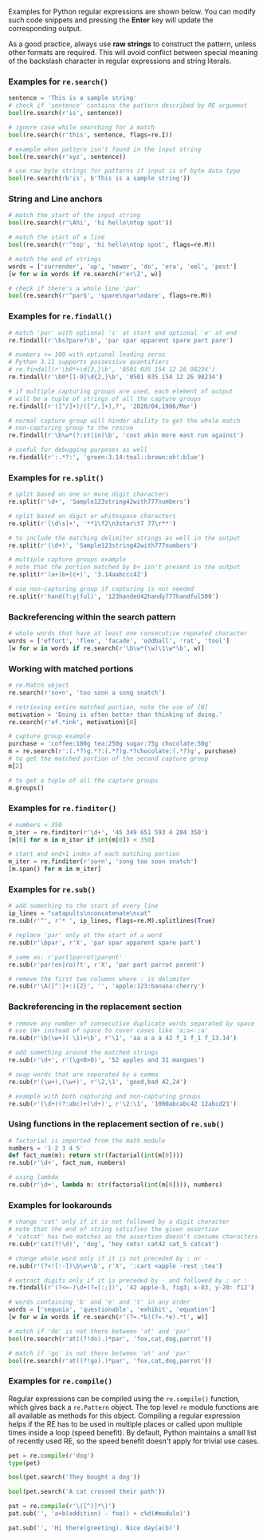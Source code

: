 Examples for Python regular expressions are shown below. You can modify such code snippets and pressing the **Enter** key will update the corresponding output.

As a good practice, always use **raw strings** to construct the pattern, unless other formats are required. This will avoid conflict between special meaning of the backslash character in regular expressions and string literals.

### Examples for `re.search()`

```python
sentence = 'This is a sample string'
# check if 'sentence' contains the pattern described by RE argument
bool(re.search(r'is', sentence))

# ignore case while searching for a match
bool(re.search(r'this', sentence, flags=re.I))

# example when pattern isn't found in the input string
bool(re.search(r'xyz', sentence))

# use raw byte strings for patterns if input is of byte data type
bool(re.search(rb'is', b'This is a sample string'))
```

### String and Line anchors

```python
# match the start of the input string
bool(re.search(r'\Ahi', 'hi hello\ntop spot'))

# match the start of a line
bool(re.search(r'^top', 'hi hello\ntop spot', flags=re.M))

# match the end of strings
words = ['surrender', 'up', 'newer', 'do', 'era', 'eel', 'pest']
[w for w in words if re.search(r'er\Z', w)]

# check if there's a whole line 'par'
bool(re.search(r'^par$', 'spare\npar\ndare', flags=re.M))
```

### Examples for `re.findall()`

```python
# match 'par' with optional 's' at start and optional 'e' at end
re.findall(r'\bs?pare?\b', 'par spar apparent spare part pare')

# numbers >= 100 with optional leading zeros
# Python 3.11 supports possessive quantifiers
# re.findall(r'\b0*+\d{3,}\b', '0501 035 154 12 26 98234')
re.findall(r'\b0*[1-9]\d{2,}\b', '0501 035 154 12 26 98234')

# if multiple capturing groups are used, each element of output
# will be a tuple of strings of all the capture groups
re.findall(r'([^/]+)/([^/,]+),?', '2020/04,1986/Mar')

# normal capture group will hinder ability to get the whole match
# non-capturing group to the rescue
re.findall(r'\b\w*(?:st|in)\b', 'cost akin more east run against')

# useful for debugging purposes as well
re.findall(r':.*?:', 'green:3.14:teal::brown:oh!:blue')
```

### Examples for `re.split()`

```python
# split based on one or more digit characters
re.split(r'\d+', 'Sample123string42with777numbers')

# split based on digit or whitespace characters
re.split(r'[\d\s]+', '**1\f2\n3star\t7 77\r**')

# to include the matching delimiter strings as well in the output
re.split(r'(\d+)', 'Sample123string42with777numbers')

# multiple capture groups example
# note that the portion matched by b+ isn't present in the output
re.split(r'(a+)b+(c+)', '3.14aabccc42')

# use non-capturing group if capturing is not needed
re.split(r'hand(?:y|ful)', '123handed42handy777handful500')
```

### Backreferencing within the search pattern

```python
# whole words that have at least one consecutive repeated character
words = ['effort', 'flee', 'facade', 'oddball', 'rat', 'tool']
[w for w in words if re.search(r'\b\w*(\w)\1\w*\b', w)]
```

### Working with matched portions

```python
# re.Match object
re.search(r'so+n', 'too soon a song snatch')

# retrieving entire matched portion, note the use of [0]
motivation = 'Doing is often better than thinking of doing.'
re.search(r'of.*ink', motivation)[0]

# capture group example
purchase = 'coffee:100g tea:250g sugar:75g chocolate:50g'
m = re.search(r':(.*?)g.*?:(.*?)g.*?chocolate:(.*?)g', purchase)
# to get the matched portion of the second capture group
m[2]

# to get a tuple of all the capture groups
m.groups()
```

### Examples for `re.finditer()`

```python
# numbers < 350
m_iter = re.finditer(r'\d+', '45 349 651 593 4 204 350')
[m[0] for m in m_iter if int(m[0]) < 350]

# start and end+1 index of each matching portion
m_iter = re.finditer(r'so+n', 'song too soon snatch')
[m.span() for m in m_iter]
```

### Examples for `re.sub()`

```python
# add something to the start of every line
ip_lines = "catapults\nconcatenate\ncat"
re.sub(r'^', r'* ', ip_lines, flags=re.M).splitlines(True)

# replace 'par' only at the start of a word
re.sub(r'\bpar', r'X', 'par spar apparent spare part')

# same as: r'part|parrot|parent'
re.sub(r'par(en|ro)?t', r'X', 'par part parrot parent')

# remove the first two columns where : is delimiter
re.sub(r'\A([^:]+:){2}', '', 'apple:123:banana:cherry')
```

### Backreferencing in the replacement section

```python
# remove any number of consecutive duplicate words separated by space
# use \W+ instead of space to cover cases like 'a;a<-;a'
re.sub(r'\b(\w+)( \1)+\b', r'\1', 'aa a a a 42 f_1 f_1 f_13.14')

# add something around the matched strings
re.sub(r'\d+', r'(\g<0>0)', '52 apples and 31 mangoes')

# swap words that are separated by a comma
re.sub(r'(\w+),(\w+)', r'\2,\1', 'good,bad 42,24')

# example with both capturing and non-capturing groups
re.sub(r'(\d+)(?:abc)+(\d+)', r'\2:\1', '1000abcabc42 12abcd21')
```

### Using functions in the replacement section of `re.sub()`

```python
# factorial is imported from the math module
numbers = '1 2 3 4 5'
def fact_num(m): return str(factorial(int(m[0])))
re.sub(r'\d+', fact_num, numbers)

# using lambda
re.sub(r'\d+', lambda m: str(factorial(int(m[0]))), numbers)
```

### Examples for lookarounds

```python
# change 'cat' only if it is not followed by a digit character
# note that the end of string satisfies the given assertion
# 'catcat' has two matches as the assertion doesn't consume characters
re.sub(r'cat(?!\d)', 'dog', 'hey cats! cat42 cat_5 catcat')

# change whole word only if it is not preceded by : or -
re.sub(r'(?<![:-])\b\w+\b', r'X', ':cart <apple -rest ;tea')

# extract digits only if it is preceded by - and followed by ; or :
re.findall(r'(?<=-)\d+(?=[:;])', '42 apple-5, fig3; x-83, y-20: f12')

# words containing 'b' and 'e' and 't' in any order
words = ['sequoia', 'questionable', 'exhibit', 'equation']
[w for w in words if re.search(r'(?=.*b)(?=.*e).*t', w)]

# match if 'do' is not there between 'at' and 'par'
bool(re.search(r'at((?!do).)*par', 'fox,cat,dog,parrot'))

# match if 'go' is not there between 'at' and 'par'
bool(re.search(r'at((?!go).)*par', 'fox,cat,dog,parrot'))
```

### Examples for `re.compile()`

Regular expressions can be compiled using the `re.compile()` function, which gives back a `re.Pattern` object. The top level `re` module functions are all available as methods for this object. Compiling a regular expression helps if the RE has to be used in multiple places or called upon multiple times inside a loop (speed benefit). By default, Python maintains a small list of recently used RE, so the speed benefit doesn't apply for trivial use cases.

```python
pet = re.compile(r'dog')
type(pet)

bool(pet.search('They bought a dog'))

bool(pet.search('A cat crossed their path'))

pat = re.compile(r'\([^)]*\)')
pat.sub('', 'a+b(addition) - foo() + c%d(#modulo)')

pat.sub('', 'Hi there(greeting). Nice day(a(b)')
```

